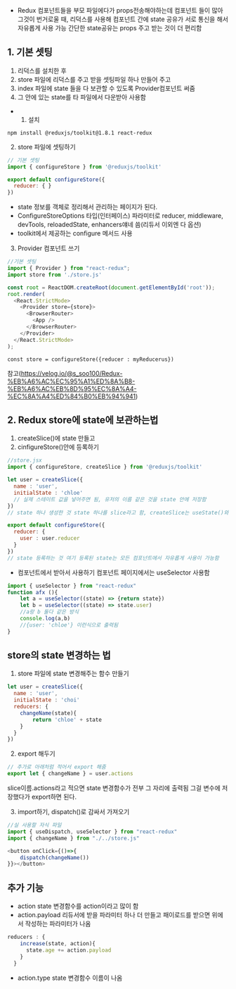* Redux
컴포넌트들을 부모 파일에다가 props전송해야하는데 컴포넌트 들이 많아그것이 번거로울 때,
리덕스를 사용해 컴포넌트 간에 state 공유가 서로 통신을 해서 자유롭게 사용 가능
간단한 state공유는 props 주고 받는 것이 더 편리함

## 1. 기본 셋팅
1) 리덕스를 설치한 후
2) store 파일에 리덕스를 주고 받을 셋팅파일 하나 만들어 주고
3) index 파일에 state 들을 다 보관할 수 있도록 Provider컴포넌트 써줌
4) 그 안에 있는 state를 타 파일에서 다운받아 사용함

- 1) 설치
```
npm install @reduxjs/toolkit@1.8.1 react-redux
```

2) store 파일에 셋팅하기

```javascript
// 기본 셋팅
import { configureStore } from '@reduxjs/toolkit'

export default configureStore({
  reducer: { }
}) 
```
- state 정보를 객체로 정리해서 관리하는 페이지가 된다.
- ConfigureStoreOptions 타입(인터페이스)
파라미터로 reducer, middleware, devTools, reloadedState, enhancers얘네 씀(리듀서 이외엔 다 옵션)
- toolkit에서 제공하는 configure 메서드 사용

3) Provider 컴포넌트 쓰기

```javascript
//기본 셋팅
import { Provider } from "react-redux";
import store from './store.js'

const root = ReactDOM.createRoot(document.getElementById('root'));
root.render(
  <React.StrictMode>
    <Provider store={store}>
      <BrowserRouter>
        <App />
      </BrowserRouter>
    </Provider>
  </React.StrictMode>
); 
```
```
const store = configureStore({reducer : myReducerus})
```

참고(https://velog.io/@s_soo100/Redux-%EB%A6%AC%EC%95%A1%ED%8A%B8-%EB%A6%AC%EB%8D%95%EC%8A%A4-%EC%8A%A4%ED%84%B0%EB%94%941)

## 2. Redux store에 state에 보관하는법
1. createSlice()에 state 만들고
2. cinfigureStore()안에 등록하기

```javascript
//store.jsx
import { configureStore, createSlice } from '@reduxjs/toolkit'

let user = createSlice({
  name : 'user',
  initialState : 'chloe'
  // 실제 스테이트 값을 넣어주면 됨, 유저의 이름 같은 것을 state 안에 저장함
})
// state 하나 생성한 것 state 하나를 slice라고 함, createSlice는 useState()와 비슷한 용도

export default configureStore({
  reducer: {
    user : user.reducer
  }
})
// state 등록하는 것 여기 등록된 state는 모든 컴포넌트에서 자유롭게 사용이 가능함
```
- 컴포넌트에서 받아서 사용하기
컴포넌트 페이지에서는 useSelector 사용함
```javascript
import { useSelector } from "react-redux"
function afx (){
    let a = useSelector((state) => {return state})
    let b = useSelector((state) => state.user)
    //a랑 b 둘다 같은 방식
    console.log(a,b)
    //{user: 'chloe'} 이런식으로 출력됨
}
```

## store의 state 변경하는 법
1. store 파일에 state 변경해주는 함수 만들기
```javascript
let user = createSlice({
  name : 'user',
  initialState : 'choi'
  reducers: {
    changeName(state){
        return 'chloe' + state
    }
  }
})
```

2. export 해두기
```javascript
// 추가로 아래처럼 적어서 export 해줌
export let { changeName } = user.actions
```
slice이름.actions라고 적으면 state 변경함수가 전부 그 자리에 출력됨
그걸 변수에 저장했다가 export하면 된다.

3. import하기, dispatch()로 감싸서 가져오기
```javascript
//실 사용할 자식 파일
import { useDispatch, useSelector } from "react-redux"
import { changeName } from "./../store.js"

<button onClick={()=>{
    dispatch(changeName())
}}></button>
```

## 추가 기능
* action
state 변경함수를 action이라고 많이 함
* action.payload
리듀서에 받을 파라미터 하나 더 만들고 패이로드를 받으면 위에서 작성하는 파라미터가 나옴
```javascript
reducers : {
    increase(state, action){
      state.age += action.payload
    }
  }
```

* action.type
state 변경함수 이름이 나옴